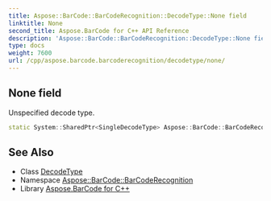 ```yaml
---
title: Aspose::BarCode::BarCodeRecognition::DecodeType::None field
linktitle: None
second_title: Aspose.BarCode for C++ API Reference
description: 'Aspose::BarCode::BarCodeRecognition::DecodeType::None field. Unspecified decode type in C++.'
type: docs
weight: 7600
url: /cpp/aspose.barcode.barcoderecognition/decodetype/none/
---
```

## None field


Unspecified decode type.

```cpp
static System::SharedPtr<SingleDecodeType> Aspose::BarCode::BarCodeRecognition::DecodeType::None
```




## See Also

* Class [DecodeType](../)
* Namespace [Aspose::BarCode::BarCodeRecognition](../../)
* Library [Aspose.BarCode for C++](../../../)
